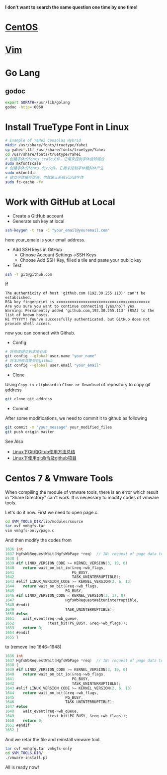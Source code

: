 **I don't want to search the same question one time by one time!** 
# [CentOS](/OS/CentOS)
# [Vim](/Vim/vim)

# Go Lang
## godoc
```bash
export GOPATH=/usr/lib/golang
godoc -http=:6060
```

# Install TrueType Font in Linux
```bash
# Example of YaHei Consolas Hybrid 
mkdir /usr/share/fonts/truetype/Yahei
cp yahei*.ttf /usr/share/fonts/truetype/Yahei
cd /usr/share/fonts/truetype/Yahei
# 创建字体的fonts.scale文件，它用来控制字体旋转缩放
sudo mkfontscale
# 创建字体的fonts.dir文件，它用来控制字体粗斜体产生
sudo mkfontdir
# 建立字体缓存信息，也就是让系统认识该字体
sudo fc-cache -fv
```

# Work with GitHub at Local
* Create a GitHub account
* Generate ssh key at local
```bash
ssh-keygen -t rsa -C "your_email@youremail.com"
```
here your_emaie is your email address.
* Add SSH keys in GitHub
    * Choose Account Settings->SSH Keys
    * Choose Add SSH Key, filled a tile and paste your public key
* Test
```bash
ssh -T git@github.com
```
If 
```
The authenticity of host 'github.com (192.30.255.113)' can't be established.
RSA key fingerprint is xxxxxxxxxxxxxxxxxxxxxxxxxxxxxxxxxxxxxxxxxx
Are you sure you want to continue connecting (yes/no)? yes
Warning: Permanently added 'github.com,192.30.255.113' (RSA) to the list of known hosts.
Hi YYYYYY! You've successfully authenticated, but GitHub does not provide shell access.
```
now you can connect with Github.
* Config
```bash
# 将修改提交到本地仓库
git config --global user.name "your_name"
# 将本地修改提交到github
git config --global user.email "your_email"
```
* Clone

Using `Copy to clipboard` in `Clone or Download` of repository to copy git address
```bash 
git clone git_address
```
* Commit

After some modifications, we need to commit it to github as following
```bash
git commit -m "your_message" your_modified_files
git push origin master
```
See Also
* [Linux下Git和Gitub使用方法总结](www.linuxidc.com/Linux/2014-03/97821.htm)
* [Linux下使用git命令及github项目](blog.csdn.net/five3/article/details/8904635)

# Centos 7 & Vmware Tools
When compiling the module of vmware tools, there is an error which result in "Share Directory" can't work. It is necessary to modify codes of vmware tools.

Let's do it now. First we need to open page.c.
```bash
cd $VM_TOOLS_DIR/lib/modules/source
tar xvf vmhgfs.tar
vim vmhgfs-only/page.c
```
And then modify the codes from
```c
1636 int
1637 HgfsWbRequestWait(HgfsWbPage *req)  // IN: request of page data to write
1638 {
1639 #if LINUX_VERSION_CODE >= KERNEL_VERSION(3, 19, 0)
1640    return wait_on_bit_io(&req->wb_flags,
1641                          PG_BUSY,
1642                          TASK_UNINTERRUPTIBLE);
1643 #elif LINUX_VERSION_CODE >= KERNEL_VERSION(2, 6, 13)
1644    return wait_on_bit(&req->wb_flags,
1645                       PG_BUSY,
1646 #if LINUX_VERSION_CODE < KERNEL_VERSION(3, 17, 0)
1647                       HgfsWbRequestWaitUninterruptible,
1648 #endif
1649                       TASK_UNINTERRUPTIBLE);
1650 #else
1651    wait_event(req->wb_queue,
1652               !test_bit(PG_BUSY, &req->wb_flags));
1653    return 0;
1654 #endif
1655 }
```
to (remove line 1646~1648)
```c
1636 int
1637 HgfsWbRequestWait(HgfsWbPage *req)  // IN: request of page data to write
1638 {
1639 #if LINUX_VERSION_CODE >= KERNEL_VERSION(3, 19, 0)
1640    return wait_on_bit_io(&req->wb_flags,
1641                          PG_BUSY,
1642                          TASK_UNINTERRUPTIBLE);
1643 #elif LINUX_VERSION_CODE >= KERNEL_VERSION(2, 6, 13)
1644    return wait_on_bit(&req->wb_flags,
1645                       PG_BUSY,
1646                       TASK_UNINTERRUPTIBLE);
1647 #else
1648    wait_event(req->wb_queue,
1649               !test_bit(PG_BUSY, &req->wb_flags));
1650    return 0;
1651 #endif
1652 }
```
And we retar the file and reinstall vmware tool.
```bash
tar cvf vmhgfg.tar vmhgfs-only
cd $VM_TOOLS_DIR/
./vmware-install.pl
```
All is ready now!
